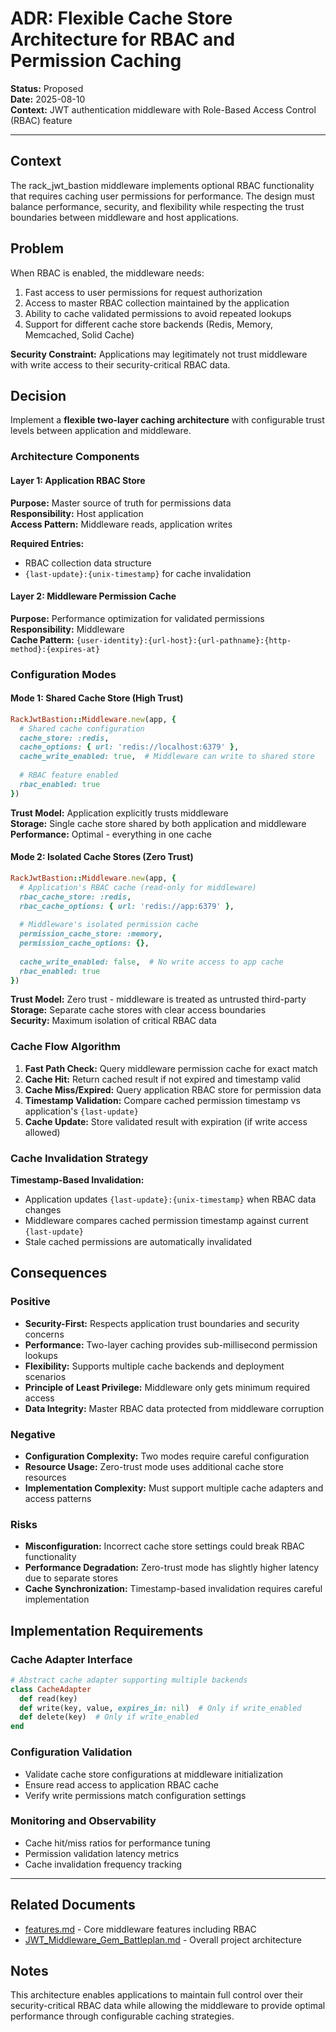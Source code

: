 # ADR: Flexible Cache Store Architecture for RBAC and Permission Caching

**Status:** Proposed  
**Date:** 2025-08-10  
**Context:** JWT authentication middleware with Role-Based Access Control (RBAC) feature

---

## Context

The rack_jwt_bastion middleware implements optional RBAC functionality that requires caching user permissions for performance. The design must balance performance, security, and flexibility while respecting the trust boundaries between middleware and host applications.

## Problem

When RBAC is enabled, the middleware needs:
1. Fast access to user permissions for request authorization
2. Access to master RBAC collection maintained by the application
3. Ability to cache validated permissions to avoid repeated lookups
4. Support for different cache store backends (Redis, Memory, Memcached, Solid Cache)

**Security Constraint:** Applications may legitimately not trust middleware with write access to their security-critical RBAC data.

## Decision

Implement a **flexible two-layer caching architecture** with configurable trust levels between application and middleware.

### Architecture Components

#### Layer 1: Application RBAC Store
**Purpose:** Master source of truth for permissions data  
**Responsibility:** Host application  
**Access Pattern:** Middleware reads, application writes  

**Required Entries:**
- RBAC collection data structure
- `{last-update}:{unix-timestamp}` for cache invalidation

#### Layer 2: Middleware Permission Cache  
**Purpose:** Performance optimization for validated permissions  
**Responsibility:** Middleware  
**Cache Pattern:** `{user-identity}:{url-host}:{url-pathname}:{http-method}:{expires-at}`

### Configuration Modes

#### Mode 1: Shared Cache Store (High Trust)
```ruby
RackJwtBastion::Middleware.new(app, {
  # Shared cache configuration
  cache_store: :redis,
  cache_options: { url: 'redis://localhost:6379' },
  cache_write_enabled: true,  # Middleware can write to shared store
  
  # RBAC feature enabled
  rbac_enabled: true
})
```

**Trust Model:** Application explicitly trusts middleware  
**Storage:** Single cache store shared by both application and middleware  
**Performance:** Optimal - everything in one cache  

#### Mode 2: Isolated Cache Stores (Zero Trust)  
```ruby
RackJwtBastion::Middleware.new(app, {
  # Application's RBAC cache (read-only for middleware)
  rbac_cache_store: :redis,
  rbac_cache_options: { url: 'redis://app:6379' },
  
  # Middleware's isolated permission cache
  permission_cache_store: :memory,
  permission_cache_options: {},
  
  cache_write_enabled: false,  # No write access to app cache
  rbac_enabled: true
})
```

**Trust Model:** Zero trust - middleware is treated as untrusted third-party  
**Storage:** Separate cache stores with clear access boundaries  
**Security:** Maximum isolation of critical RBAC data  

### Cache Flow Algorithm

1. **Fast Path Check:** Query middleware permission cache for exact match
2. **Cache Hit:** Return cached result if not expired and timestamp valid
3. **Cache Miss/Expired:** Query application RBAC store for permission data
4. **Timestamp Validation:** Compare cached permission timestamp vs application's `{last-update}`
5. **Cache Update:** Store validated result with expiration (if write access allowed)

### Cache Invalidation Strategy

**Timestamp-Based Invalidation:**
- Application updates `{last-update}:{unix-timestamp}` when RBAC data changes
- Middleware compares cached permission timestamp against current `{last-update}`
- Stale cached permissions are automatically invalidated

## Consequences

### Positive
- **Security-First:** Respects application trust boundaries and security concerns
- **Performance:** Two-layer caching provides sub-millisecond permission lookups
- **Flexibility:** Supports multiple cache backends and deployment scenarios
- **Principle of Least Privilege:** Middleware only gets minimum required access
- **Data Integrity:** Master RBAC data protected from middleware corruption

### Negative  
- **Configuration Complexity:** Two modes require careful configuration
- **Resource Usage:** Zero-trust mode uses additional cache store resources
- **Implementation Complexity:** Must support multiple cache adapters and access patterns

### Risks
- **Misconfiguration:** Incorrect cache store settings could break RBAC functionality
- **Performance Degradation:** Zero-trust mode has slightly higher latency due to separate stores
- **Cache Synchronization:** Timestamp-based invalidation requires careful implementation

## Implementation Requirements

### Cache Adapter Interface
```ruby
# Abstract cache adapter supporting multiple backends
class CacheAdapter
  def read(key)
  def write(key, value, expires_in: nil)  # Only if write_enabled
  def delete(key)  # Only if write_enabled
end
```

### Configuration Validation
- Validate cache store configurations at middleware initialization
- Ensure read access to application RBAC cache
- Verify write permissions match configuration settings

### Monitoring and Observability
- Cache hit/miss ratios for performance tuning
- Permission validation latency metrics
- Cache invalidation frequency tracking

---

## Related Documents
- [features.md](features.md) - Core middleware features including RBAC
- [JWT_Middleware_Gem_Battleplan.md](JWT_Middleware_Gem_Battleplan.md) - Overall project architecture

## Notes
This architecture enables applications to maintain full control over their security-critical RBAC data while allowing the middleware to provide optimal performance through configurable caching strategies.